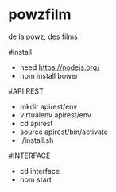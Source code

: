 # powzfilm
de la powz, des films

#install
  * need https://nodejs.org/
  * npm install bower

#API REST
  * mkdir apirest/env
  * virtualenv apirest/env
  * cd apirest
  * source apirest/bin/activate
  * ./install.sh

#INTERFACE
  * cd interface
  * npm start
